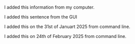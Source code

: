 I added this information from my computer.

I added this sentence from the GUI

I added this on the 31st of Januart 2025 from command line.

I added this on 24th of February 2025 from command line.
